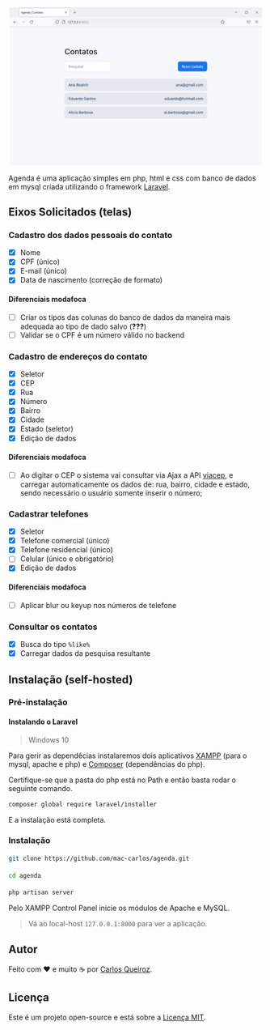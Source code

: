 <p align="center">
    <img src="assets/image.png" width="500px">
</p>

Agenda é uma aplicação simples em php, html e css com banco de dados em mysql criada utilizando o framework [Laravel](https://laravel.com/).

## Eixos Solicitados (telas)

### Cadastro dos dados pessoais do contato

- [x] Nome
- [x] CPF (único)
- [x] E-mail (único)
- [x] Data de nascimento (correção de formato)

#### Diferenciais modafoca

- [ ] Criar os tipos das colunas do banco de dados da maneira mais adequada ao tipo de dado salvo (**???**)
- [ ] Validar se o CPF é um número válido no backend

### Cadastro de endereços do contato

- [x] Seletor
- [x] CEP
- [x] Rua
- [x] Número
- [x] Bairro
- [x] Cidade
- [x] Estado (seletor)
- [x] Edição de dados

#### Diferenciais modafoca

- [ ] Ao digitar o CEP o sistema vai consultar via Ajax a API [viacep](http://viacep.com.br/), e carregar automaticamente os dados de: rua, bairro, cidade e estado, sendo necessário o usuário somente inserir o número;

### Cadastrar telefones

- [x] Seletor
- [x] Telefone comercial (único)
- [x] Telefone residencial (único)
- [ ] Celular (único e obrigatório)
- [x] Edição de dados

#### Diferenciais modafoca

- [ ] Aplicar blur ou keyup nos números de telefone

### Consultar os contatos

- [x] Busca do tipo ```%like%```
- [x] Carregar dados da pesquisa resultante

## Instalação (self-hosted)

### Pré-instalação

#### Instalando o Laravel

> Windows 10

Para gerir as dependêcias instalaremos dois aplicativos [XAMPP](https://www.apachefriends.org/pt_br/index.html) (para o mysql, apache e php) e [Composer](https://getcomposer.org/) (dependências do php).

Certifique-se que a pasta do php está no Path e então basta rodar o seguinte comando.

```bash
composer global require laravel/installer
```

E a instalação está completa.

### Instalação

```bash
git clone https://github.com/mac-carlos/agenda.git

cd agenda

php artisan server
```

Pelo XAMPP Control Panel inicie os módulos de Apache e MySQL.

> Vá ao local-host ```127.0.0.1:8000``` para ver a aplicação.

## Autor

Feito com ❤️  e muito ☕  por [Carlos Queiroz](https://mac-carlos.github.io/).

## Licença 

Este é um projeto open-source e está sobre a [Licença MIT](LICENSE). 
